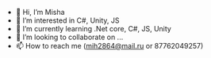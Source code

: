 - 👋 Hi, I’m Misha
- 👀 I’m interested in C#, Unity, JS
- 🌱 I’m currently learning .Net core, C#, JS, Unity
- 💞️ I’m looking to collaborate on ...
- 📫 How to reach me (mih2864@mail.ru or 87762049257)


